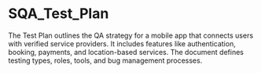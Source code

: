 # SQA_Test_Plan
The Test Plan outlines the QA strategy for a mobile app that connects users with verified service providers. It includes features like authentication, booking, payments, and location-based services. The document defines testing types, roles, tools, and bug management processes.
